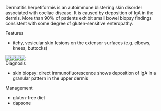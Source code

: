 Dermatitis herpetiformis is an autoimmune blistering skin disorder associated with coeliac disease. It is caused by deposition of IgA in the dermis. More than 90% of patients exhibit small bowel biopsy findings consistent with some degree of gluten\-sensitive enteropathy.  
  
Features  
* itchy, vesicular skin lesions on the extensor surfaces (e.g. elbows, knees, buttocks)

  
[![](https://d32xxyeh8kfs8k.cloudfront.net/images_Passmedicine/ddd955.jpg)](https://d32xxyeh8kfs8k.cloudfront.net/images_Passmedicine/ddd955b.jpg)[![](https://d32xxyeh8kfs8k.cloudfront.net/images_Passmedicine/dsx053.jpg)](https://d32xxyeh8kfs8k.cloudfront.net/images_Passmedicine/dsx053.jpg)[![](https://d32xxyeh8kfs8k.cloudfront.net/images_Passmedicine/ddd956.jpg)](https://d32xxyeh8kfs8k.cloudfront.net/images_Passmedicine/ddd956b.jpg)[![](https://d32xxyeh8kfs8k.cloudfront.net/images_Passmedicine/ddd054.jpg)](https://d32xxyeh8kfs8k.cloudfront.net/images_Passmedicine/ddd054b.jpg)  
Diagnosis  
* skin biopsy: direct immunofluorescence shows deposition of IgA in a granular pattern in the upper dermis

  
Management  
* gluten\-free diet
* dapsone
